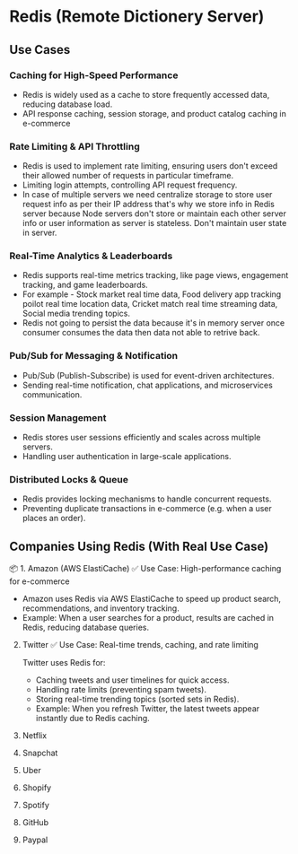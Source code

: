 # Redis (Remote Dictionery Server)

## Use Cases

### Caching for High-Speed Performance
   - Redis is widely used as a cache to store frequently accessed data, reducing database load.
   - API response caching, session storage, and product catalog caching in e-commerce

### Rate Limiting & API Throttling
   - Redis is used to implement rate limiting, ensuring users don't exceed their allowed number of requests in particular timeframe.
   - Limiting login attempts, controlling API request frequency.
   - In case of multiple servers we need centralize storage to store user request info as per their IP address that's why we store info in Redis server because Node servers don't store or maintain each other server info or user information as server is stateless. Don't maintain user state in server.

### Real-Time Analytics & Leaderboards
   - Redis supports real-time metrics tracking, like page views, engagement tracking, and game leaderboards.
   - For example - Stock market real time data, Food delivery app tracking poilot real time location data, Cricket match real time streaming data, Social media trending topics.
   - Redis not going to persist the data because it's in memory server once consumer consumes the data then data not able to retrive back.

### Pub/Sub for Messaging & Notification
   - Pub/Sub (Publish-Subscribe) is used for event-driven architectures.
   - Sending real-time notification, chat applications, and microservices communication.

### Session Management
   - Redis stores user sessions efficiently and scales across multiple servers.
   - Handling user authentication in large-scale applications.

### Distributed Locks & Queue
   - Redis provides locking mechanisms to handle concurrent requests.
   - Preventing duplicate transactions in e-commerce (e.g. when a user places an order).

## Companies Using Redis (With Real Use Case)
📦 1. Amazon (AWS ElastiCache)
✅ Use Case: High-performance caching for e-commerce

   -  Amazon uses Redis via AWS ElastiCache to speed up product search, recommendations, and inventory tracking.
   -  Example: When a user searches for a product, results are cached in Redis, reducing database queries.

2. Twitter
   ✅ Use Case: Real-time trends, caching, and rate limiting

   Twitter uses Redis for:
      - Caching tweets and user timelines for quick access.
      - Handling rate limits (preventing spam tweets).
      - Storing real-time trending topics (sorted sets in Redis).
      - Example: When you refresh Twitter, the latest tweets appear instantly due to Redis caching.

3. Netflix

4. Snapchat

5. Uber

6. Shopify

7. Spotify

8. GitHub

10. Paypal